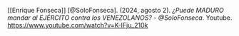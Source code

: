 [[Enrique Fonseca]] [@SoloFonseca]. (2024, agosto 2). _¿Puede MADURO mandar al EJÉRCITO contra los VENEZOLANOS? - @SoloFonseca_. Youtube. 
https://www.youtube.com/watch?v=K-IFju_210k
